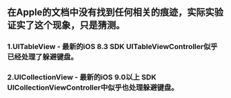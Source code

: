 
##  在Apple的文档中没有找到任何相关的痕迹，实际实验证实了这个现象，只是猜测。
### 1.UITableView - 最新的iOS 8.3 SDK UITableViewController似乎已经处理了躲避键盘。
### 2.UICollectionView - 最新的iOS 9.0以上 SDK UICollectionViewController中似乎也处理躲避键盘。
